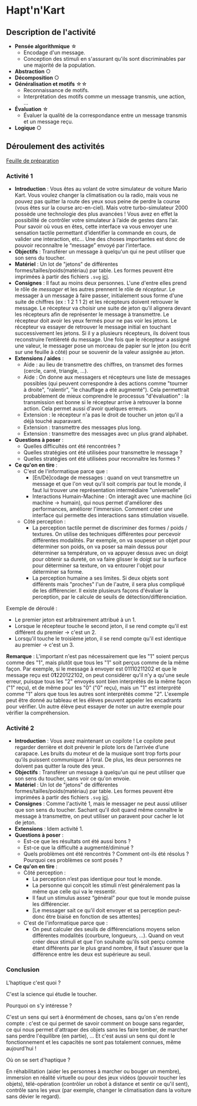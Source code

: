 # Hapt'n'Kart

## Description de l'activité

* **Pensée algorithmique** ☆
  * Encodage d'un message.
  * Conception des stimuli en s'assurant qu'ils sont discriminables par une majorité de la population.
* **Abstraction** ○
* **Décomposition** ○
* **Généralisation et motifs** ☆☆
  * Reconnaissance de motifs.
  * Interprétation des motifs comme un message transmis, une action, ...
* **Évaluation** ☆
  * Évaluer la qualité de la correspondance entre un message transmis et un message reçu.
* **Logique** ○

## Déroulement des activités

[Feuille de préparation](https://github.com/InfoSansOrdi/pedago-rennes/tree/trunk/Haptique/fiche_preparation.pdf)

### Activité 1

* **Introduction** : Vous êtes au volant de votre simulateur de voiture Mario Kart. Vous voulez changer la climatisation ou la radio, mais vous ne pouvez pas quitter la route des yeux sous peine de perdre la course (vous êtes sur la course arc-en-ciel). Mais votre turbo-simulateur 2000 possède une technologie des plus avancées ! Vous avez en effet la possibilité de contrôler votre simulateur à l’aide de gestes dans l’air. Pour savoir où vous en êtes, cette interface va vous envoyer une sensation tactile permettant d’identifier la commande en cours, de valider une interaction, etc... Une des choses importantes est donc de pouvoir reconnaître le “message” envoyé par l’interface.
* **Objectifs** : Transférer un message à quelqu'un qui ne peut utiliser que son sens du toucher.
* **Matériel** : Un lot de "jetons" de différentes formes/tailles/poids(matériau) par table. Les formes peuvent être imprimées à partir des fichiers `.svg` [ici](https://github.com/InfoSansOrdi/pedago-rennes/tree/trunk/Haptique).
* **Consignes** : Il faut au moins deux personnes. L'une d'entre elles prend le rôle de *messager* et les autres prennent le rôle de *récepteur*. Le messager à un message à faire passer, initialement sous forme d'une suite de chiffres (ex : 1 2 1 1 2) et les récepteurs  doivent retrouver le message. Le récepteur va choisir une suite de jeton qu'il alignera devant les récepteurs afin de représenter le message à transmettre. Le récepteur doit avoir les yeux fermés pour ne pas voir les jetons. Le récepteur va essayer de retrouver le message initial en touchant successivement les jetons. Si il y a plusieurs récepteurs, ils doivent tous reconstruire l’entièreté du message. Une fois que le récepteur a assigné une valeur, le messager pose un morceau de papier sur le jeton (ou écrit sur une feuille à côté) pour se souvenir de la valeur assignée au jeton.
* **Extensions / aides** :
  * Aide : au lieu de transmettre des chiffres, on transmet des formes (cercle, carré, triangle, ...).
  * Aide : On donne aux messagers et récepteurs une liste de messages possibles (qui peuvent correspondre à des actions comme "tourner à droite", "ralentir", "le chauffage a été augmenté"). Cela permettrait probablement de mieux comprendre le processus "d'évaluation" : la transmission est bonne si le récepteur arrive à retrouver la bonne action. Cela permet aussi d'avoir quelques erreurs.
  * Extension : le récepteur n'a pas le droit de toucher un jeton qu'il a déjà touché auparavant.
  * Extension : transmettre des messages plus long.
  * Extension : transmettre des messages avec un plus grand alphabet.
* **Questions à poser** : 
  * Quelles difficultés ont été rencontrées ?
  * Quelles stratégies ont été utilisées pour transmettre le message ?
  * Quelles stratégies ont été utilisées pour reconnaître les formes ?
* **Ce qu'on en tire** :
  * C'est de l'informatique parce que :
    * [En/Dé]codage de messages : quand on veut transmettre un message et que l'on veut qu'il soit compris par tout le monde, il faut lui trouver une représentation intermédiaire "universelle"
    * Interactions Humain-Machine : On interagit avec une machine (ici machine → humain), qui nous permet d'améliorer des performances, améliorer l'immersion. Comment créer une interface qui permette des interactions sans stimulation visuelle.
  * Côté perception :
    * La perception tactile permet de discriminer des formes / poids / textures. On utilise des techniques différentes pour percevoir différentes modalités. Par exemple, on va soupeser un objet pour déterminer son poids, on va poser sa main dessus pour déterminer sa température, on va appuyer dessus avec un doigt pour obtenir sa dureté, on va faire glisser le doigt sur la surface pour déterminer sa texture, on va entourer l'objet pour déterminer sa forme.
    * La perception humaine a ses limites. Si deux objets sont différents mais "proches" l'un de l'autre, il sera plus compliqué de les différencier. Il existe plusieurs façons d'évaluer la perception, par le calcule de seuils de détection/différenciation.


Exemple de déroulé :
* Le premier jeton est arbitrairement attribué à un 1.
* Lorsque le récepteur touche le second jeton, il se rend compte qu'il est différent du premier → c'est un 2.
* Lorsqu'il touche le troisième jeton, il se rend compte qu'il est identique au premier → c'est un 3.

**Remarque** : L'important n'est pas nécessairement que les "1" soient perçus comme des "1", mais plutôt que tous les "1" soit perçus comme de la même façon. Par exemple, si le message à envoyer est 01110211202 et que le message reçu est 0**1**220122102, on peut considérer qu'il n'y a qu'une seule erreur, puisque tous les "2" envoyés sont bien interprétés de la même façon ("1" reçu), et de même pour les "0" ("0" reçu), mais un "1" est interprété comme "1" alors que tous les autres sont interprétés comme "2". L'exemple peut être donné au tableau et les élèves peuvent appeler les encadrants pour vérifier. Un autre élève peut essayer de noter un autre exemple pour vérifier la compréhension.

### Activité 2

* **Introduction** : Vous avez maintenant un copilote ! Le copilote peut regarder derrière et doit prévenir le pilote lors de l’arrivée d’une carapace. Les bruits du moteur et de la musique sont trop forts pour qu’ils puissent communiquer à l’oral. De plus, les deux personnes ne doivent pas quitter la route des yeux.
* **Objectifs** : Transférer un message à quelqu'un qui ne peut utiliser que son sens du toucher, sans voir ce qu'on envoie.
* **Matériel** : Un lot de "jetons" de différentes formes/tailles/poids(matériau) par table. Les formes peuvent être imprimées à partir des fichiers `.svg` [ici](https://github.com/InfoSansOrdi/pedago-rennes/tree/trunk/Haptique).
* **Consignes** : Comme l'activité 1, mais le messager ne peut aussi utiliser que son sens du toucher. Sachant qu'il doit quand même connaître le message à transmettre, on peut utiliser un paravent pour cacher le lot de jeton.
* **Extensions** : Idem activité 1.
* **Questions à poser** : 
  * Est-ce que les résultats ont été aussi bons ?
  * Est-ce que la difficulté a augmenté/diminué ?
  * Quels problèmes ont été rencontrés ? Comment ont-ils été résolus ? Pourquoi ces problèmes ce sont posés ?
* **Ce qu'on en tire** :
  * Côté perception :
    * La perception n’est pas identique pour tout le monde.
    * La personne qui conçoit les stimuli n’est généralement pas la même que celle qui va le ressentir.
    * Il faut un stimulus assez “général” pour que tout le monde puisse les différencier.
    * [Le messager sait ce qu’il doit envoyer et sa perception peut-donc être biaisé en fonction de ses attentes]
  * C'est de l'informatique parce que :
    * On peut calculer des seuils de différenciations moyens selon différentes modalités (courbure, longueurs, ...). Quand on veut créer deux stimuli et que l'on souhaite qu'ils soit perçu comme étant différents par le plus grand nombre, il faut s'assurer que la différence entre les deux est supérieure au seuil.

### Conclusion

L'haptique c'est quoi ?

C'est la science qui étudie le toucher.

Pourquoi on s'y intéresse ?

C'est un sens qui sert à énormément de choses, sans qu'on s'en rende compte : c'est ce qui permet de savoir comment on bouge sans regarder, ce qui nous permet d'attraper des objets sans les faire tomber, de marcher sans perdre l'équilibre (en partie), ...
Et c'est aussi un sens qui dont le fonctionnement et les capacités ne sont pas totalement connues, même aujourd'hui !

Où on se sert d'haptique ?

En réhabilitation (aider les personnes à marcher ou bouger un membre), immersion en réalité virtuelle ou pour des jeux vidéos (pouvoir toucher les objets), télé-opération (contrôler un robot à distance et sentir ce qu'il sent), contrôle sans les yeux (par exemple, changer le climatisation dans la voiture sans dévier le regard).

